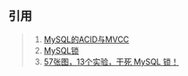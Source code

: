 ## 引用
> 1. [MySQL的ACID与MVCC](https://mp.weixin.qq.com/s/maN3gsOy8W435Dde8LRnaA)
> 2. [MySQL锁](https://mp.weixin.qq.com/s/0FARk35Th2Ay4LYwFKepwg)
> 3. [57张图，13个实验，干死 MySQL 锁！](https://mp.weixin.qq.com/s/VgTjVi9-IP6QCzOWoge1FA)